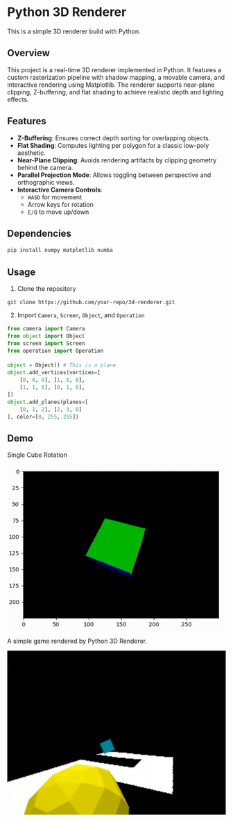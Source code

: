 # Python 3D Renderer

This is a simple 3D renderer build with Python.

## Overview

This project is a real-time 3D renderer implemented in Python. It features a custom rasterization pipeline with shadow mapping, a movable camera, and interactive rendering using Matplotlib. The renderer supports near-plane clipping, Z-buffering, and flat shading to achieve realistic depth and lighting effects.

## Features

- **Z-Buffering**: Ensures correct depth sorting for overlapping objects.
- **Flat Shading**: Computes lighting per polygon for a classic low-poly aesthetic.
- **Near-Plane Clipping**: Avoids rendering artifacts by clipping geometry behind the camera.
- **Parallel Projection Mode**: Allows toggling between perspective and orthographic views.
- **Interactive Camera Controls**:
  - `WASD` for movement
  - Arrow keys for rotation
  - `E/Q` to move up/down

## Dependencies

```sh
pip install numpy matplotlib numba
```

## Usage

1. Clone the repository

```
git clone https://github.com/your-repo/3d-renderer.git
```

2. Import `Camera`, `Screen`, `Object`, and `Operation`

```py
from camera import Camera
from object import Object
from screen import Screen
from operation import Operation

object = Object() # This is a plane
object.add_vertices(vertices=[
    [0, 0, 0], [1, 0, 0],
    [1, 1, 0], [0, 1, 0],
])
object.add_planes(planes=[
    [0, 1, 2], [2, 3, 0]
], color=[0, 255, 255])
```

## Demo

Single Cube Rotation

![](./assets/cube.gif)

A simple game rendered by Python 3D Renderer.

![](./assets/game.png)